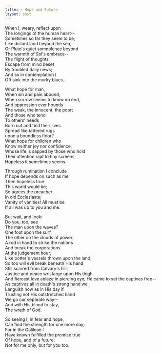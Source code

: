 ```yaml
---
title: ✍️ Hope and Future
layout: post
---
```


When I, weary, reflect upon  
The longings of the human heart--  
Sometimes so far they seem to be,  
Like distant land beyond the sea,  
Or Pluto's quiet somnolence beyond  
The warmth of Sol's embrace--  
The flight of thoughts  
Escape from mind beset  
By troubled daily news;  
And so in contemplation I  
Oft sink into the murky blues.

What hope for man,  
When sin and pain abound,  
When sorrow seems to know no end,  
And oppression ever hounds  
The weak, the innocent, the poor;  
And those who tend  
To others' needs  
Burn out and find their lives  
Spread like tattered rugs  
upon a boundless floor?  
What hope for children who  
Know neither joy nor confidence,  
Whose life is sapped by those who hold  
Their attention rapt to tiny screens;  
Hopeless it sometimes seems.  

Through rumination I conclude  
If hope depends on such as me  
Then hopeless true  
This world would be;  
So agrees the preacher  
In old Ecclesiaste;  
Vanity of vanities! All must be  
If all was up to you and me.

But wait, and look:  
Do you, too, see  
The man upon the waves?  
One foot upon the surf,  
The other on the clouds of power;  
A rod in hand to strike the nations  
And break the corporations  
At the judgement hour;  
Like potter's vessels thrown upon the land,  
So too will evil break beneath His hand  
Still scarred from Calvary's hill;  
Justice and peace writ large upon His thigh  
And fiercest love ablaze in piercing eye;
He came to set the captives free--  
As captives all in death's strong hand we  
Languish now as in His day if  
Trusting not His outstretched hand  
We go our separate way--  
And with His blood to stay,  
The wrath of God.

So seeing I, in fear and hope,  
Can find the strength for one more day;  
For in the Galilean I  
Have known fulfilled the promise true  
Of hope, and of a future;  
Not for me only, but for you too.